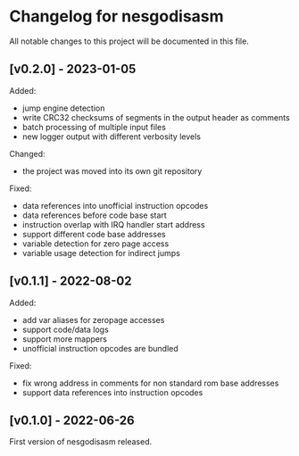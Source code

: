 # Changelog for nesgodisasm

All notable changes to this project will be documented in this file.

## [v0.2.0] - 2023-01-05

Added:

* jump engine detection
* write CRC32 checksums of segments in the output header as comments
* batch processing of multiple input files
* new logger output with different verbosity levels

Changed:

* the project was moved into its own git repository

Fixed:

* data references into unofficial instruction opcodes
* data references before code base start
* instruction overlap with IRQ handler start address
* support different code base addresses
* variable detection for zero page access
* variable usage detection for indirect jumps


## [v0.1.1] - 2022-08-02

Added:

* add var aliases for zeropage accesses
* support code/data logs
* support more mappers
* unofficial instruction opcodes are bundled

Fixed:

* fix wrong address in comments for non standard rom base addresses
* support data references into instruction opcodes


## [v0.1.0] - 2022-06-26

First version of nesgodisasm released.
